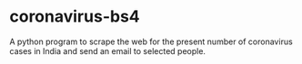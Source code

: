 # coronavirus-bs4
A python program to scrape the web for the present number of coronavirus cases in India and send an email to selected people.
